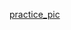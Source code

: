 [practice_pic](https://cloud.githubusercontent.com/assets/17965500/18109363/b2966472-6ec5-11e6-9eb9-37fc62ede0a0.jpg)

